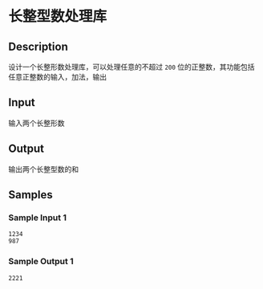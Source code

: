 # 长整型数处理库

## Description
设计一个长整形数处理库，可以处理任意的不超过 `200` 位的正整数，其功能包括任意正整数的输入，加法，输出

## Input
输入两个长整形数

## Output
输出两个长整型数的和

## Samples
### Sample Input 1 
```
1234
987
```

### Sample Output 1
```
2221
```
